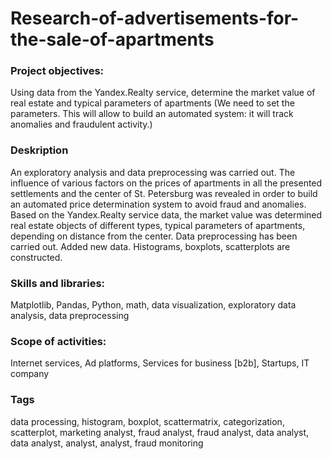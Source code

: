 # Research-of-advertisements-for-the-sale-of-apartments
### Project objectives:
Using data from the Yandex.Realty service, determine the market value of real estate and typical parameters of apartments
(We need to set the parameters. This will allow to build an automated system: it will track anomalies and fraudulent activity.)

### Deskription
An exploratory analysis and data preprocessing was carried out.
The influence of various factors on the prices of apartments in all the presented settlements and the center of St. Petersburg was revealed in order to build an automated price determination system to avoid fraud and anomalies.
Based on the Yandex.Realty service data, the market value was determined
real estate objects of different types, typical parameters of apartments, depending on
distance from the center. Data preprocessing has been carried out. Added new data.
Histograms, boxplots, scatterplots are constructed.

### Skills and libraries:
Matplotlib, Pandas, Python, math, data visualization, exploratory data analysis, data preprocessing


### Scope of activities:
Internet services, Ad platforms, Services for business [b2b], Startups, IT company
### Tags
data processing, histogram, boxplot, scattermatrix, categorization, scatterplot, marketing analyst, fraud analyst, fraud analyst, data analyst, data analyst, analyst, analyst, fraud monitoring
